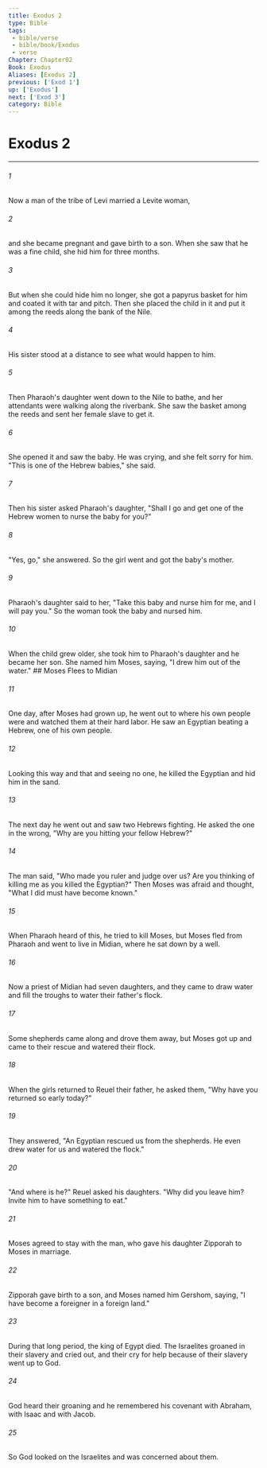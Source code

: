```yaml
---
title: Exodus 2
type: Bible
tags:
 - bible/verse
 - bible/book/Exodus
 - verse
Chapter: Chapter02
Book: Exodus
Aliases: [Exodus 2]
previous: ['Exod 1']
up: ['Exodus']
next: ['Exod 3']
category: Bible
---
```

# Exodus 2

***


###### 1 
Now a man of the tribe of Levi married a Levite woman, 

###### 2 
and she became pregnant and gave birth to a son. When she saw that he was a fine child, she hid him for three months. 

###### 3 
But when she could hide him no longer, she got a papyrus basket for him and coated it with tar and pitch. Then she placed the child in it and put it among the reeds along the bank of the Nile. 

###### 4 
His sister stood at a distance to see what would happen to him. 

###### 5 
Then Pharaoh's daughter went down to the Nile to bathe, and her attendants were walking along the riverbank. She saw the basket among the reeds and sent her female slave to get it. 

###### 6 
She opened it and saw the baby. He was crying, and she felt sorry for him. "This is one of the Hebrew babies," she said. 

###### 7 
Then his sister asked Pharaoh's daughter, "Shall I go and get one of the Hebrew women to nurse the baby for you?" 

###### 8 
"Yes, go," she answered. So the girl went and got the baby's mother. 

###### 9 
Pharaoh's daughter said to her, "Take this baby and nurse him for me, and I will pay you." So the woman took the baby and nursed him. 

###### 10 
When the child grew older, she took him to Pharaoh's daughter and he became her son. She named him Moses, saying, "I drew him out of the water." ## Moses Flees to Midian 

###### 11 
One day, after Moses had grown up, he went out to where his own people were and watched them at their hard labor. He saw an Egyptian beating a Hebrew, one of his own people. 

###### 12 
Looking this way and that and seeing no one, he killed the Egyptian and hid him in the sand. 

###### 13 
The next day he went out and saw two Hebrews fighting. He asked the one in the wrong, "Why are you hitting your fellow Hebrew?" 

###### 14 
The man said, "Who made you ruler and judge over us? Are you thinking of killing me as you killed the Egyptian?" Then Moses was afraid and thought, "What I did must have become known." 

###### 15 
When Pharaoh heard of this, he tried to kill Moses, but Moses fled from Pharaoh and went to live in Midian, where he sat down by a well. 

###### 16 
Now a priest of Midian had seven daughters, and they came to draw water and fill the troughs to water their father's flock. 

###### 17 
Some shepherds came along and drove them away, but Moses got up and came to their rescue and watered their flock. 

###### 18 
When the girls returned to Reuel their father, he asked them, "Why have you returned so early today?" 

###### 19 
They answered, "An Egyptian rescued us from the shepherds. He even drew water for us and watered the flock." 

###### 20 
"And where is he?" Reuel asked his daughters. "Why did you leave him? Invite him to have something to eat." 

###### 21 
Moses agreed to stay with the man, who gave his daughter Zipporah to Moses in marriage. 

###### 22 
Zipporah gave birth to a son, and Moses named him Gershom, saying, "I have become a foreigner in a foreign land." 

###### 23 
During that long period, the king of Egypt died. The Israelites groaned in their slavery and cried out, and their cry for help because of their slavery went up to God. 

###### 24 
God heard their groaning and he remembered his covenant with Abraham, with Isaac and with Jacob. 

###### 25 
So God looked on the Israelites and was concerned about them. 

